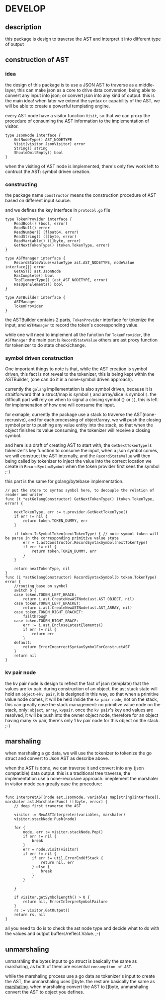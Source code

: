 # DEVELOP

## description

this package is design to traverse the AST and interpret it into different type of output

## construction of AST

### idea

the design of this package is to use a JSON AST to traverse as a middle-layer, this can make json as a core to drive data conversion; being able to convert any input into json; or convert json into any kind of output. this is the main idea! when later we extend the syntax or capability of the AST, we will be able to create a powerful templating engine.

every AST node have a visitor function `Visit`, so that we can proxy the procedure of consuming the AST information to the implementation of visitor. 

```golang
type JsonNode interface {
    GetNodeType() AST_NODETYPE
    Visit(visitor JsonVisitor) error
    String() string
    ShouldOmitEmpty() bool
}
```

when the visiting of AST node is implemented, there's only few work left to contruct the AST: symbol driven creation.

### constructing

the package name `constructor` means the construction procedure of AST based on different input source.

and we defines the key interface in `protocol.go` file

```golang
type TokenProvider interface {
    ReadBool() (bool, error)
    ReadNull() error
    ReadNumber() (float64, error)
    ReadString() ([]byte, error)
    ReadVariable() ([]byte, error)
    GetNextTokenType() (token.TokenType, error)
}

type ASTManager interface {
    RecordStateValue(valueType ast.AST_NODETYPE, nodeValue interface{}) error
    GetAST() ast.JsonNode
    HasComplete() bool
    TopElementType() (ast.AST_NODETYPE, error)
    HasOpenElements() bool
}

type ASTBuilder interface {
    ASTManager
    TokenProvider
}
```

the ASTBuilder contains 2 parts, `TokenProvider` interface for tokenize the input, and `ASTManager` to record the token's cooresponding value.

while one will need to implement all the function for `TokenProvider`, the `ASTManager` the main part is `RecordStateValue` others are ast proxy function for tokenizer to do state check/change.

### symbol driven construction

One important things to note is that, while the AST creation is symbol driven, this fact is not reveal to the tokenizer, this is being kept within the ASTBuilder, (one can do it in a none-symbol driven approach). 

currently the `golang` impllementation is also symbol driven, because it is straitforward that a struct/map is symbol `{` and array/slice is symbol `[`. the difficult part will rely on when to signal a closing symbol (`}` or `]`), this is left for implemenation of how one will consume the input.

for exmaple, currently the package use a stack to traverse the AST(none-recrusive), and for each processing of object/array, we will push the closing symbol prior to pushing any value entity into the stack, so that when the object finishes its value consuming, the tokenizer will receive a closing symbol.

and here is a draft of creating AST to start with, the `GetNextTokenType` is tokenizer's key function to consume the input, when a json symbol comes, we will construct the AST internally, and the `RecordStateValue` will then being called by tokenizer to inject the value into the correct location we create in `RecordSyntaxSymbol` when the token provider first sees the symbol ;-)

this part is the same for golang/bytebase implementation.

``` golang
// put the store to syntax symbol here, to decouple the relation of reader and writer
func (t *astGolangConstructor) GetNextTokenType() (token.TokenType, error) {

    nextTokenType, err := t.provider.GetNextTokenType()
    if err != nil {
        return token.TOKEN_DUMMY, err
    }

    if token.IsSymbolToken(nextTokenType) { // note symbol token will be parse in the corresponding primitive value state
        err = t.astConstructor.RecordSyntaxSymbol(nextTokenType)
        if err != nil {
            return token.TOKEN_DUMMY, err
        }
    }

    return nextTokenType, nil
}
func (i *astGolangConstructor) RecordSyntaxSymbol(b token.TokenType) error {
    //routing base on symbol
    switch b {
    case token.TOKEN_LEFT_BRACE:
        return i.ast.CreateNewASTNode(ast.AST_OBJECT, nil)
    case token.TOKEN_LEFT_BRACKET:
        return i.ast.CreateNewASTNode(ast.AST_ARRAY, nil)
    case token.TOKEN_RIGHT_BRACKET:
        fallthrough
    case token.TOKEN_RIGHT_BRACE:
        err := i.ast.EncloseLatestElements()
        if err != nil {
            return err
        }
    default:
        return ErrorIncorrectSyntaxSymbolForConstructAST
    }
    return nil
}
```

### kv pair node

the kv pair node is design to reflect the fact of json (template) that the values are kv pair. during construction of an object, the ast stack state will hold an `object`->`kv pair`, it is designed in this way, so that when a primitive value node comes, it will be held inside the `kv pair node`, not on the stack, this can greatly ease the stack management: no primitive value node on the stack, only: `object`, `array`, `kvpair`. once the `kv pair`'s key and values are resolved, it will be push into the owner object node, therefore for an object having many kv pair, there's only 1 kv pair node for this object on the stack. ;-)

## marshaling

when marshaling a go data, we will use the tokenizer to tokenize the go struct and convert to Json AST as describe above. 

when the AST is done, we can traverse it and convert into any (json compatible) data output. this is a traditional tree traverse, the implementation use a none-recrusive approach. imeplement the marshaler in visitor mode can greatly ease the procedure:

```

func InterpretAST(node ast.JsonNode, variables map[string]interface{}, marshaler ast.MarshalerFunc) ([]byte, error) {
    // deep first traverse the AST

    visitor := NewASTInterpreter(variables, marshaler)
    visitor.stackNode.Push(node)

    for {
        node, err := visitor.stackNode.Pop()
        if err != nil {
            break
        }
        err = node.Visit(visitor)
        if err != nil {
            if err != util.ErrorEndOfStack {
                return nil, err
            } else {
                break
            }
        }

    }

    if visitor.getSymbolLength() > 0 {
        return nil, ErrorInterpreSymbolFailure
    }
    rs := visitor.GetOutput()
    return rs, nil
}
```

all you need to do is to check the ast node type and decide what to do with the values and output buffers/reflect.Value. ;-)

## unmarshaling

unmarshling the bytes input to go struct is basically the same as marshaling, as both of them are essential `consumption of AST`.

while the marshaling process use a go data as tokenizer's input to create the AST, the unmarshaling uses []byte. the rest are basically the same as [marshaling](#marshaling). when marshaling convert the AST to []byte, unmarshaling convert the AST to object you defines.

